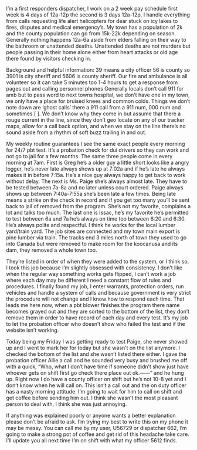 I’m a first responders dispatcher, I work on a 2 week pay schedule first week is 4 days of 12a-12p the second is 3 days 12a-12p. I handle everything from calls requesting life alert helicopters for dear stuck on icy lakes to fires, disputes and medical emergency’s. My town has a population of 2k and the county population can go from 15k-22k depending on season. Generally nothing happens 12a-6a aside from elders falling on their way to the bathroom or unattended deaths. Unattended deaths are not murders but people passing in their home alone either from heart attacks or old age there found by visitors checking in. 

Background and helpful information: 39 means a city officer 56 is county so 3901 is city sheriff and 5606 is county sheriff. Our fire and ambulance is all volunteer so it can take 5 minutes too 1-4 hours to get a response from pages out and calling personnel phones Generally locals don’t call 911 for amb but to pass word to next towns hospital, we don’t have one in my town, we only have a place for bruised knees and common colds. Things we don’t note down are ‘ghost calls’ there a 911 call from a 911 num, 000 num and sometimes [      ]. We don’t know why they come in but assume that there a rouge current in the line, since they don’t geo locate on any of our tracker maps, allow for a call back option, and when we stay on the line there’s no sound aside from a rhythm of soft buzz trailing in and out. 

My weekly routine guarantees I see the same exact people every morning for 24/7 pbt test. It’s a probation check for dui drivers so they can work and not go to jail for a few months. The same three people come in every morning at 7am. First is Greg he’s a older guy a little short looks like a angry logger, he’s never late always shows up at 7:02a and if he’s late he always makes it in before 7:15a. He’s a nice guy always happy to get back to work without delay. 
The next is Ms. Paige she’s always almost late. They have to be tested between 7a-8a and no later unless court ordered. Paige always shows up between 7:40a-7:55a she’s been late a few times. Being late means a strike on the check in record and if you get too many you’ll be sent back to jail of removed from the program. She’s not my favorite, complains a lot and talks too much. 
The last one is Issac, he’s my favorite he’s permitted to test between 6a and 7a he’s always on time too between 6:20 and 6:30. He’s always polite and respectful. I think he works for the local lumber yard/train yard. The job sites are connected and my town main export is pine lumber via train. The tracks end 3 miles north of town they used to go into Canada but were removed to make room for the koocanusa and its dam, they removed a whole town too. 

They’re listed in order of when they were added to the system, or I think so. I took this job because I’m slightly obsessed with consistency. I don’t like when the regular way something works gets flipped, I can’t work a job where each day may be different I need a constant flow of rules and procedures. I finally found my job, I enter warrants, protection orders, run vehicles and handle a system of calls and because government is very strict the procedure will not change and I know how to respond each time. That leads me here now, when a pbt blower finishes the program there name becomes grayed out and they are sorted to the bottom of the list, they don’t remove them in order to have record of each day and every test. It’s my job to let the probation officer who doesn’t show who failed the test and if the website isn’t working.

Today being my Friday I was getting ready to test Paige, she never showed up and I went to mark her for today but she wasn’t on the list anymore. I checked the bottom of the list and she wasn’t listed there either. I gave the probation officer Allie a call and he sounded very busy and brushed me off with a quick, “Who, what I don’t have time if someone didn’t show just have whoever gets on shift first go check there place out ok.——“ and he hung up. Right now I do have a county officer on shift but he’s not 10-8 yet and I don’t know when he will call on. This isn’t a call out and the on duty officer has a nasty morning attitude. I’m going to wait for him to call on shift and get coffee before sending him out. I think she wasn’t the most pleasant person to deal with, I think she was just annoying. 

If anything was explained poorly or anyone wants a better explanation please don’t be afraid to ask. I’m trying my best to write this on my phone it may be messy. You can call me by my user, U56729 or dispatcher 662, I’m going to make a strong pot of coffee and get rid of this headache take care. I’ll update you all next time I’m on shift with what my officer 5612 finds. 